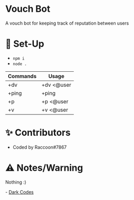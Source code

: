 # Vouch Bot

A vouch bot for keeping track of reputation between users

# 📝 Set-Up
- ```npm i```
- ```node .```

Commands | Usage
------------ | -------------
+dv | +dv <@user | userID> <reason>
+ping | +ping
+p | +p <@user | userID>
+v | +v <@user | userID>

# ✨ Contributors
- Coded by Raccoon#7867

# ⚠️ Notes/Warning
Nothing :)

\- [Dark Codes](https://discord.gg/devs)
